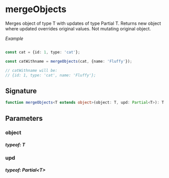 # mergeObjects

Merges object of type T with updates of type Partial T.
Returns new object where updated overrides original values.
Not mutating original object.

_Example_

```TypeScript

const cat = {id: 1, type: 'cat'};

const catWithname = mergeObjects(cat, {name: 'Fluffy'});

// catWithname will be:
// {id: 1, type: 'cat', name: 'Fluffy'};
```

## Signature

```TypeScript
function mergeObjects<T extends object>(object: T, upd: Partial<T>): T
```

## Parameters

### object

##### typeof: T

### upd

##### typeof: Partial&#60;T&#62;
